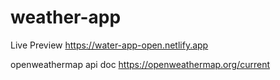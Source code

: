 # weather-app
Live Preview
https://water-app-open.netlify.app

openweathermap api doc
https://openweathermap.org/current
